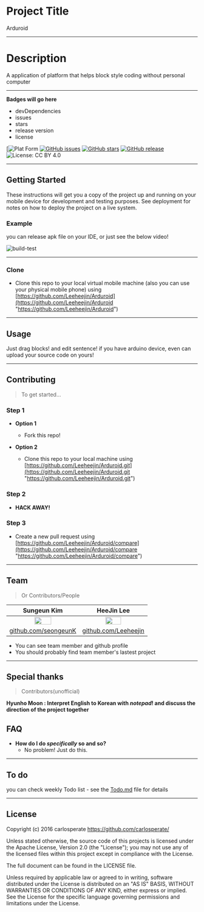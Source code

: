 # Project Title

Arduroid

---

# Description

A application of platform that helps block style coding without personal computer


---

**Badges will go here**

- devDependencies
- issues
- stars
- release version
- license

[![Plat Form](https://img.shields.io/badge/Platform-Android-lightgrey.svg)
[![GitHub issues](https://img.shields.io/github/issues/Leeheejin/Arduroid.svg)](https://github.com/Leeheejin/Arduroid/issues)
[![GitHub stars](https://img.shields.io/github/stars/Leeheejin/Arduroid.svg)](https://github.com/Leeheejin/Arduroid/stargazers)
[![GitHub release](https://img.shields.io/badge/release-v1.2.1-green.svg)](https://github.com/Leeheejin/Arduroid)
![License: CC BY 4.0](https://img.shields.io/badge/license-CC%20BY%204.0%20%2F%20Apache--2.0-blue.svg)



---


## Getting Started

These instructions will get you a copy of the project up and running on your mobile device for development and testing purposes. See deployment for notes on how to deploy the project on a live system.

### Example

you can release apk file on your IDE, or just see the below video!


![build-test](https://j.gifs.com/qYOpX3.gif)

---


### Clone

- Clone this repo to your local virtual mobile machine (also you can use your physical mobile phone) using [https://github.com/Leeheejin/Arduroid](https://github.com/Leeheejin/Arduroid "https://github.com/Leeheejin/Arduroid")

---


## Usage

Just drag blocks! and edit sentence! if you have arduino device, even can upload your source code on yours!

---


## Contributing

> To get started...

### Step 1

- **Option 1**
    - Fork this repo!

- **Option 2**
    - Clone this repo to your local machine using [https://github.com/Leeheejin/Arduroid.git](https://github.com/Leeheejin/Arduroid.git "https://github.com/Leeheejin/Arduroid.git")

### Step 2

- **HACK AWAY!**

### Step 3

- Create a new pull request using [https://github.com/Leeheejin/Arduroid/compare](https://github.com/Leeheejin/Arduroid/compare "https://github.com/Leeheejin/Arduroid/compare")

---


## Team

> Or Contributors/People

| Sungeun Kim | HeeJin Lee |
| :---: |:---:|
|  <img src="https://avatars3.githubusercontent.com/u/44923146?s=460&v=4" width="50%"></img> | <img src="https://avatars1.githubusercontent.com/u/9789023?s=460&v=4" width="50%"></img>  |
| [github.com/seongeunK](https://github.com/seongeunK "https://github.com/seongeunK") | [github.com/Leeheejin](https://github.com/Leeheejin "https://github.com/Leeheejin") |

- You can see team member and github profile
- You should probably find team member's lastest project

---

## Special thanks

> Contributors(unofficial)

**Hyunho Moon : Interpret English to Korean with *notepad*! and discuss the direction of the project together**



## FAQ

- **How do I do *specifically* so and so?**
    - No problem! Just do this.

---


## To do

you can check weekly Todo list - see the [Todo.md](Todo.md "Todo.md") file for details

---


## License

Copyright (c) 2016 carlosperate https://github.com/carlosperate/

Unless stated otherwise, the source code of this projects is licensed under the Apache License, Version 2.0 (the "License"); you may not use any of the licensed files within this project except in compliance with the License.

The full document can be found in the LICENSE file.

Unless required by applicable law or agreed to in writing, software distributed under the License is distributed on an "AS IS" BASIS, WITHOUT WARRANTIES OR CONDITIONS OF ANY KIND, either express or implied. See the License for the specific language governing permissions and limitations under the License.
